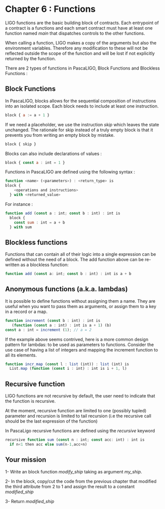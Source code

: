 # Chapter 6 : Functions

LIGO functions are the basic building block of contracts. Each entrypoint of a contract is a functions and each smart contract must have at least one function named _main_ that dispatches controls to the other functions.

When calling a function, LIGO makes a copy of the arguments but also the environment variables. Therefore any modification to these will not be reflected outside the scope of the function and will be lost if not explicitly returned by the function.

There are 2 types of functions in PascaLIGO, Block Functions and Blockless Functions :

## Block Functions

In PascaLIGO, blocks allows for the sequential composition of instructions into an isolated scope. Each block needs to include at least one instruction.

```js
block { a := a + 1 }
```

If we need a placeholder, we use the instruction _skip_ which leaves the state unchanged. The rationale for skip instead of a truly empty block is that it prevents you from writing an empty block by mistake.

```js
block { skip }
```

Blocks can also include declarations of values :

```js
block { const a : int = 1 }
```

Functions in PascaLIGO are defined using the following syntax :

```js
function <name> (<parameters>) : <return_type> is
block {
    <operations and instructions>
  } with <returned_value>
```

For instance :

```js
function add (const a : int; const b : int) : int is
  block {
    const sum : int = a + b
  } with sum
```

## Blockless functions

Functions that can contain all of their logic into a single expression can be defined without the need of a block. The add function above can be re-written as a blockless function:

```js
function add (const a: int; const b : int) : int is a + b
```

## Anonymous functions (a.k.a. lambdas)

It is possible to define functions without assigning them a name. They are useful when you want to pass them as arguments, or assign them to a key in a record or a map.

```js
function increment (const b : int) : int is
   (function (const a : int) : int is a + 1) (b)
const a : int = increment (1); // a = 2
```

If the example above seems contrived, here is a more common design pattern for lambdas: to be used as parameters to functions. Consider the use case of having a list of integers and mapping the increment function to all its elements.

```js
function incr_map (const l : list (int)) : list (int) is
  List.map (function (const i : int) : int is i + 1, l)
```

## Recursive function

LIGO functions are not recursive by default, the user need to indicate that the function is recursive.

At the moment, recursive function are limited to one (possibly tupled) parameter and recursion is limited to tail recursion (i.e the recursive call should be the last expression of the function)

In PascaLigo recursive functions are defined using the _recursive_ keyword

```js
recursive function sum (const n : int; const acc: int) : int is
  if n<1 then acc else sum(n-1,acc+n)
```

## Your mission

<!-- prettier-ignore -->
1- Write an block function *modify\_ship* taking as argument *my\_ship*.

<!-- prettier-ignore -->
2- In the block, copy/cut the code from the previous chapter that modified the third attribute from 2 to 1 and assign the result to a constant *modified\_ship*

<!-- prettier-ignore -->
3- Return *modified\_ship*
